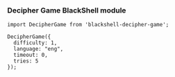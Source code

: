 ### Decipher Game BlackShell module


```
import DecipherGame from 'blackshell-decipher-game';

DecipherGame({
  difficulty: 1,
  language: "eng",
  timeout: 0,
  tries: 5
});
```